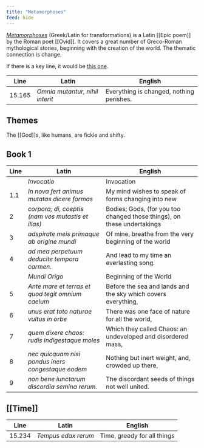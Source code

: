 ```yaml
---
title: "Metamorphoses"
feed: hide
---
```


_[Metamorphoses](https://www.worldcat.org/title/metamorphoses/oclc/52547579)_ (Greek/Latin for transformations) is a Latin [[Epic poem]] by the Roman poet [[Ovid]]. It covers a great number of Greco-Roman mythological stories, beginning with the creation of the world. The thematic connection is change.

If there is a key line, it would be [this one](http://www.perseus.tufts.edu/hopper/text?doc=Ov.+Met.+15.165&fromdoc=Perseus%3Atext%3A1999.02.0029).

|Line|Latin|English|
|----|-----|-------|
|15.165|_Omnia mutantur, nihil interit_|Everything is changed, nothing perishes.|

## Themes

The [[God]]s, like humans, are fickle and shifty.


## Book 1

|Line|Latin|English|
|----|-----|-------|
||_Invocatio_|Invocation|
|1.1|_In nova fert animus mutatas dicere formas_|My mind wishes to speak of forms changing into new|
|2|_corpora; di, coeptis (nam vos mutastis et illas)_|Bodies; Gods, (for you too changed those things), on these undertakings|
|3|_adspirate meis primaque ab origine mundi_|Of mine, breathe from the very beginning of the world|
|4|_ad mea perpetuum deducite tempora carmen._|And lead to my time an everlasting song.|
||_Mundi Origo_|Beginning of the World|
|5|_Ante mare et terras et quod tegit omnium caelum_|Before the sea and lands and the sky which covers everything,|
|6|_unus erat toto naturae vultus in orbe_|There was one face of nature for all the world,|
|7|_quem dixere chaos: rudis indigestaque moles_|Which they called Chaos: an undeveloped and disordered mass,|
|8|_nec quicquam nisi pondus iners congestaque eodem_|Nothing but inert weight, and, crowded up there,|
|9|_non bene iunctarum discordia semina rerum._|The discordant seeds of things not well united.|


## [[Time]]

|Line|Latin|English|
|----|-----|--------|
|15.234|_Tempus edax rerum_|Time, greedy for all things|
